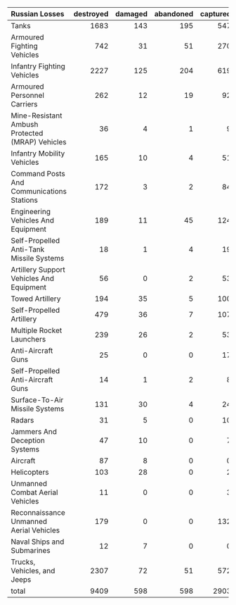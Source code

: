 | Russian Losses                                   |   destroyed |   damaged |   abandoned |   captured |   total |
|:-------------------------------------------------|------------:|----------:|------------:|-----------:|--------:|
| Tanks                                            |        1683 |       143 |         195 |        547 |    2568 |
| Armoured Fighting Vehicles                       |         742 |        31 |          51 |        270 |    1094 |
| Infantry Fighting Vehicles                       |        2227 |       125 |         204 |        619 |    3175 |
| Armoured Personnel Carriers                      |         262 |        12 |          19 |         92 |     385 |
| Mine-Resistant Ambush Protected  (MRAP) Vehicles |          36 |         4 |           1 |          9 |      50 |
| Infantry Mobility Vehicles                       |         165 |        10 |           4 |         51 |     230 |
| Command Posts And Communications Stations        |         172 |         3 |           2 |         84 |     261 |
| Engineering Vehicles And Equipment               |         189 |        11 |          45 |        124 |     369 |
| Self-Propelled Anti-Tank Missile Systems         |          18 |         1 |           4 |         19 |      42 |
| Artillery Support Vehicles And Equipment         |          56 |         0 |           2 |         53 |     111 |
| Towed Artillery                                  |         194 |        35 |           5 |        100 |     334 |
| Self-Propelled Artillery                         |         479 |        36 |           7 |        107 |     629 |
| Multiple Rocket Launchers                        |         239 |        26 |           2 |         53 |     320 |
| Anti-Aircraft Guns                               |          25 |         0 |           0 |         17 |      42 |
| Self-Propelled Anti-Aircraft Guns                |          14 |         1 |           2 |          8 |      25 |
| Surface-To-Air Missile Systems                   |         131 |        30 |           4 |         24 |     189 |
| Radars                                           |          31 |         5 |           0 |         10 |      46 |
| Jammers And Deception Systems                    |          47 |        10 |           0 |          7 |      64 |
| Aircraft                                         |          87 |         8 |           0 |          0 |      95 |
| Helicopters                                      |         103 |        28 |           0 |          2 |     133 |
| Unmanned Combat Aerial Vehicles                  |          11 |         0 |           0 |          3 |      14 |
| Reconnaissance Unmanned Aerial Vehicles          |         179 |         0 |           0 |        132 |     311 |
| Naval Ships and Submarines                       |          12 |         7 |           0 |          0 |      19 |
| Trucks, Vehicles, and Jeeps                      |        2307 |        72 |          51 |        572 |    3002 |
| total                                            |        9409 |       598 |         598 |       2903 |   13508 |